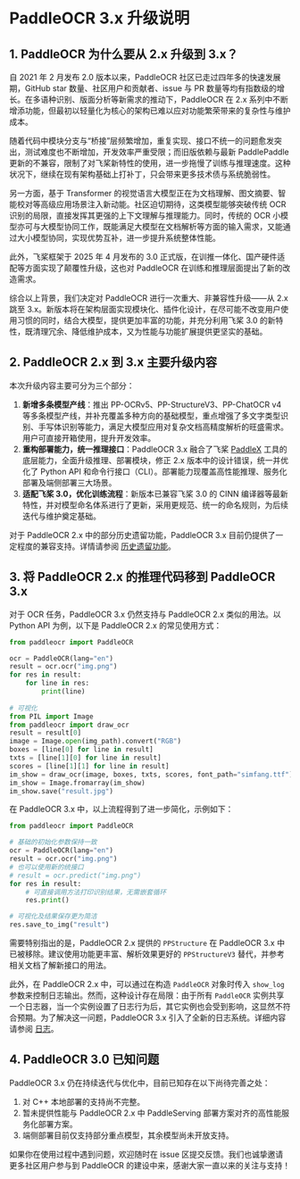 # PaddleOCR 3.x 升级说明

## 1. PaddleOCR 为什么要从 2.x 升级到 3.x？

自 2021 年 2 月发布 2.0 版本以来，PaddleOCR 社区已走过四年多的快速发展期，GitHub star 数量、社区用户和贡献者、issue 与 PR 数量等均有指数级的增长。在多语种识别、版面分析等新需求的推动下，PaddleOCR 在 2.x 系列中不断增添功能，但最初以轻量化为核心的架构已难以应对功能繁荣带来的复杂性与维护成本。

随着代码中模块分支与“桥接”层频繁增加，重复实现、接口不统一的问题愈发突出，测试难度也不断增加，开发效率严重受限；而旧版依赖与最新 PaddlePaddle 更新的不兼容，限制了对飞桨新特性的使用，进一步拖慢了训练与推理速度。这种状况下，继续在现有架构基础上打补丁，只会带来更多技术债与系统脆弱性。

另一方面，基于 Transformer 的视觉语言大模型正在为文档理解、图文摘要、智能校对等高级应用场景注入新动能。社区迫切期待，这类模型能够突破传统 OCR 识别的局限，直接发挥其更强的上下文理解与推理能力。同时，传统的 OCR 小模型亦可与大模型协同工作，既能满足大模型在文档解析等方面的输入需求，又能通过大小模型协同，实现优势互补，进一步提升系统整体性能。

此外，飞桨框架于 2025 年 4 月发布的 3.0 正式版，在训推一体化、国产硬件适配等方面实现了颠覆性升级，这也对 PaddleOCR 在训练和推理层面提出了新的改造需求。

综合以上背景，我们决定对 PaddleOCR 进行一次重大、非兼容性升级——从 2.x 跳至 3.x。新版本将在架构层面实现模块化、插件化设计，在尽可能不改变用户使用习惯的同时，结合大模型，提供更加丰富的功能，并充分利用飞桨 3.0 的新特性，既清理冗余、降低维护成本，又为性能与功能扩展提供更坚实的基础。

## 2. PaddleOCR 2.x 到 3.x 主要升级内容

本次升级内容主要可分为三个部分：

1. **新增多条模型产线**：推出 PP-OCRv5、PP-StructureV3、PP-ChatOCR v4 等多条模型产线，并补充覆盖多种方向的基础模型，重点增强了多文字类型识别、手写体识别等能力，满足大模型应用对复杂文档高精度解析的旺盛需求。用户可直接开箱使用，提升开发效率。
2. **重构部署能力，统一推理接口**：PaddleOCR 3.x 融合了飞桨 [PaddleX](../version3.x/paddleocr_and_paddlex.md) 工具的底层能力，全面升级推理、部署模块，修正 2.x 版本中的设计错误，统一并优化了 Python API 和命令行接口（CLI）。部署能力现覆盖高性能推理、服务化部署及端侧部署三大场景。
3. **适配飞桨 3.0，优化训练流程**：新版本已兼容飞桨 3.0 的 CINN 编译器等最新特性，并对模型命名体系进行了更新，采用更规范、统一的命名规则，为后续迭代与维护奠定基础。

对于 PaddleOCR 2.x 中的部分历史遗留功能，PaddleOCR 3.x 目前仍提供了一定程度的兼容支持。详情请参阅 [历史遗留功能](../version2.x/legacy/index.md)。

## 3. 将 PaddleOCR 2.x 的推理代码移到 PaddleOCR 3.x

对于 OCR 任务，PaddleOCR 3.x 仍然支持与 PaddleOCR 2.x 类似的用法。以 Python API 为例，以下是 PaddleOCR 2.x 的常见使用方式：

```python
from paddleocr import PaddleOCR

ocr = PaddleOCR(lang="en")
result = ocr.ocr("img.png")
for res in result:
    for line in res:
        print(line)
        
# 可视化
from PIL import Image
from paddleocr import draw_ocr
result = result[0]
image = Image.open(img_path).convert("RGB")
boxes = [line[0] for line in result]
txts = [line[1][0] for line in result]
scores = [line[1][1] for line in result]
im_show = draw_ocr(image, boxes, txts, scores, font_path="simfang.ttf")
im_show = Image.fromarray(im_show)
im_show.save("result.jpg")
```

在 PaddleOCR 3.x 中，以上流程得到了进一步简化，示例如下：

```python
from paddleocr import PaddleOCR

# 基础的初始化参数保持一致
ocr = PaddleOCR(lang="en")
result = ocr.ocr("img.png")
# 也可以使用新的统接口
# result = ocr.predict("img.png")
for res in result:
    # 可直接调用方法打印识别结果，无需嵌套循环
    res.print()

# 可视化及结果保存更为简洁
res.save_to_img("result")
```

需要特别指出的是，PaddleOCR 2.x 提供的 `PPStructure` 在 PaddleOCR 3.x 中已被移除。建议使用功能更丰富、解析效果更好的 `PPStructureV3` 替代，并参考相关文档了解新接口的用法。

此外，在 PaddleOCR 2.x 中，可以通过在构造 `PaddleOCR` 对象时传入 `show_log` 参数来控制日志输出。然而，这种设计存在局限：由于所有 `PaddleOCR` 实例共享一个日志器，当一个实例设置了日志行为后，其它实例也会受到影响，这显然不符合预期。为了解决这一问题，PaddleOCR 3.x 引入了全新的日志系统。详细内容请参阅 [日志](../version3.x/logging.md)。

## 4. PaddleOCR 3.0 已知问题

PaddleOCR 3.x 仍在持续迭代与优化中，目前已知存在以下尚待完善之处：

1. 对 C++ 本地部署的支持尚不完整。
2. 暂未提供性能与 PaddleOCR 2.x 中 PaddleServing 部署方案对齐的高性能服务化部署方案。
3. 端侧部署目前仅支持部分重点模型，其余模型尚未开放支持。

如果你在使用过程中遇到问题，欢迎随时在 issue 区提交反馈。我们也诚挚邀请更多社区用户参与到 PaddleOCR 的建设中来，感谢大家一直以来的关注与支持！
